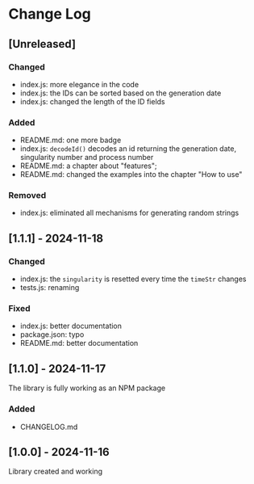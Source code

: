 # Change Log

<!--
## [Unreleased] | [major.minor.patch] - yyyy-mm-dd
### Added | Fixed | Changed | Removed | Deprecated | Security
- filename {section}: description
-->

## [Unreleased]

### Changed

- index.js: more elegance in the code
- index.js: the IDs can be sorted based on the generation date
- index.js: changed the length of the ID fields

### Added

- README.md: one more badge
- index.js: `decodeId()` decodes an id returning the generation date, singularity number and process
  number
- README.md: a chapter about "features";
- README.md: changed the examples into the chapter "How to use"

### Removed

- index.js: eliminated all mechanisms for generating random strings

## [1.1.1] - 2024-11-18

### Changed

- index.js: the `singularity` is resetted every time the `timeStr` changes
- tests.js: renaming

### Fixed

- index.js: better documentation
- package.json: typo
- README.md: better documentation

## [1.1.0] - 2024-11-17

The library is fully working as an NPM package

### Added

- CHANGELOG.md

## [1.0.0] - 2024-11-16

Library created and working
